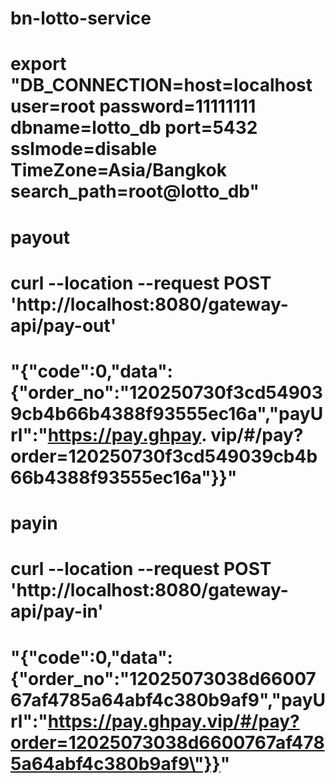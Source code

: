 # bn-lotto-service
# export "DB_CONNECTION=host=localhost user=root password=11111111 dbname=lotto_db port=5432 sslmode=disable TimeZone=Asia/Bangkok search_path=root@lotto_db"


# payout
# curl --location --request POST 'http://localhost:8080/gateway-api/pay-out'
# "{\"code\":0,\"data\":{\"order_no\":\"120250730f3cd549039cb4b66b4388f93555ec16a\",\"payUrl\":\"https://pay.ghpay. vip/#/pay?order=120250730f3cd549039cb4b66b4388f93555ec16a\"}}"


# payin
# curl --location --request POST 'http://localhost:8080/gateway-api/pay-in'
# "{\"code\":0,\"data\":{\"order_no\":\"12025073038d6600767af4785a64abf4c380b9af9\",\"payUrl\":\"https://pay.ghpay.vip/#/pay?order=12025073038d6600767af4785a64abf4c380b9af9\"}}"
